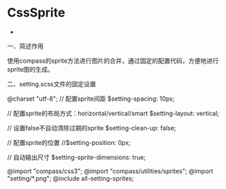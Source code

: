 # CssSprite
-
一、简述作用

使用compass的sprite方法进行图片的合并，通过固定的配置代码，方便地进行sprite图的生成。

二、setting.scss文件的固定设置

@charset "utf-8";
// 配置sprite间距
$setting-spacing: 10px;

// 配置sprite的布局方式：horizontal/vertical/smart
$setting-layout: vertical;

// 设置false不自动清除过期的sprite
$setting-clean-up: false;

// 配置sprite的位置
//$setting-position: 0px;

// 自动输出尺寸
$setting-sprite-dimensions: true;

@import "compass/css3";
@import "compass/utilities/sprites";
@import "setting/*.png";
@include all-setting-sprites;
